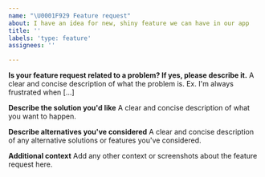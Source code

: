 ```yaml
---
name: "\U0001F929 Feature request"
about: I have an idea for new, shiny feature we can have in our app
title: ''
labels: 'type: feature'
assignees: ''

---
```


**Is your feature request related to a problem? If yes, please describe it.**
A clear and concise description of what the problem is. Ex. I'm always frustrated when [...]

**Describe the solution you'd like**
A clear and concise description of what you want to happen.

**Describe alternatives you've considered**
A clear and concise description of any alternative solutions or features you've considered.

**Additional context**
Add any other context or screenshots about the feature request here.
